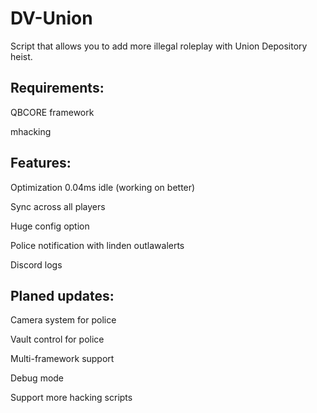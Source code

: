 # DV-Union
Script that allows you to add more illegal roleplay with Union Depository heist.

<h2> Requirements:</h2>
<p>
  QBCORE framework
 </p>
  <p>
mhacking
</p>
<h2> Features:</h2>
<p>
Optimization 0.04ms idle (working on better)
  </p>
    <p>
  
Sync across all players
  </p>
        <p>
Huge config option
  </p>
            <p>
Police notification with linden outlawalerts
  </p>
                <p>
Discord logs
</p>
<h2>Planed updates:</h2>
  <p>Camera system for police</p>
  <p>Vault control for police</p> 
  <p>Multi-framework support</p>
  <p>Debug mode</p>
  <p>Support more hacking scripts</p>

